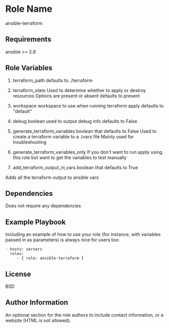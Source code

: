 Role Name
=========

ansible-terraform

Requirements
------------

ansible >= 2.8

Role Variables
--------------
1. terraform_path
defaults to ./terraform 

2. terraform_state
Used to determine whether to apply or destroy resources
Options are present or absent defaults to present

3. workspace
workspace to use when running terraform apply 
defaults to "default"

4. debug
 boolean used to output debug info 
 defaults to False 
 
5. generate_terraform_variables
boolean that defaults to False 
Used to create a terraform variable to a .tvars file
Mainly used for troubleshooting 

6. generate_terraform_variables_only
If you don't want to run apply using this role but want to 
get the variables to test manually 

7. add_terraform_output_in_vars
boolean that defaults to True

Adds all the terraform output to ansible vars 


Dependencies
------------

Does not require any dependencies 

Example Playbook
----------------

Including an example of how to use your role (for instance, with variables passed in as parameters) is always nice for users too:

    - hosts: servers
      roles:
         - { role: ansible-terraform }

License
-------

BSD

Author Information
------------------

An optional section for the role authors to include contact information, or a website (HTML is not allowed).
